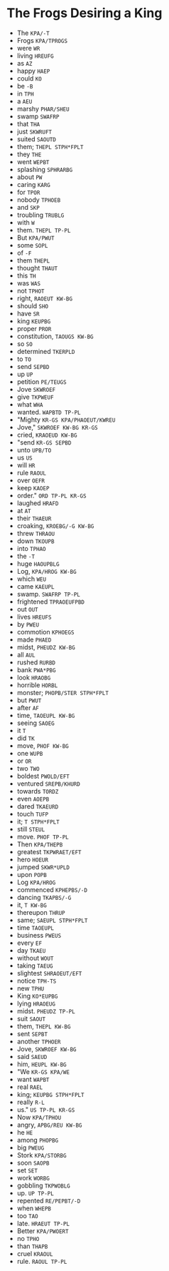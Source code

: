 # The Frogs Desiring a King

* The `KPA/-T`
* Frogs `KPA/TPROGS`
* were `WR`
* living `HREUFG`
* as `AZ`
* happy `HAEP`
* could `KO`
* be `-B`
* in `TPH`
* a `AEU`
* marshy `PHAR/SHEU`
* swamp `SWAFRP`
* that `THA`
* just `SKWRUFT`
* suited `SAOUTD`
* them; `THEPL STPH*FPLT`
* they `THE`
* went `WEPBT`
* splashing `SPHRARBG`
* about `PW`
* caring `KARG`
* for `TPOR`
* nobody `TPHOEB`
* and `SKP`
* troubling `TRUBLG`
* with `W`
* them. `THEPL TP-PL`
* But `KPA/PWUT`
* some `SOPL`
* of `-F`
* them `THEPL`
* thought `THAUT`
* this `TH`
* was `WAS`
* not `TPHOT`
* right, `RAOEUT KW-BG`
* should `SHO`
* have `SR`
* king `KEUPBG`
* proper `PROR`
* constitution, `TAOUGS KW-BG`
* so `SO`
* determined `TKERPLD`
* to `TO`
* send `SEPBD`
* up `UP`
* petition `PE/TEUGS`
* Jove `SKWROEF`
* give `TKPWEUF`
* what `WHA`
* wanted. `WAPBTD TP-PL`
* "Mighty `KR-GS KPA/PHAOEUT/KWREU`
* Jove," `SKWROEF KW-BG KR-GS`
* cried, `KRAOEUD KW-BG`
* "send `KR-GS SEPBD`
* unto `UPB/TO`
* us `US`
* will `HR`
* rule `RAOUL`
* over `OEFR`
* keep `KAOEP`
* order." `ORD TP-PL KR-GS`
* laughed `HRAFD`
* at `AT`
* their `THAEUR`
* croaking, `KROEBG/-G KW-BG`
* threw `THRAOU`
* down `TKOUPB`
* into `TPHAO`
* the `-T`
* huge `HAOUPBLG`
* Log, `KPA/HROG KW-BG`
* which `WEU`
* came `KAEUPL`
* swamp. `SWAFRP TP-PL`
* frightened `TPRAOEUFPBD`
* out `OUT`
* lives `HREUFS`
* by `PWEU`
* commotion `KPHOEGS`
* made `PHAED`
* midst, `PHEUDZ KW-BG`
* all `AUL`
* rushed `RURBD`
* bank `PWA*PBG`
* look `HRAOBG`
* horrible `HORBL`
* monster; `PHOPB/STER STPH*FPLT`
* but `PWUT`
* after `AF`
* time, `TAOEUPL KW-BG`
* seeing `SAOEG`
* it `T`
* did `TK`
* move, `PHOF KW-BG`
* one `WUPB`
* or `OR`
* two `TWO`
* boldest `PWOLD/EFT`
* ventured `SREPB/KHURD`
* towards `TORDZ`
* even `AOEPB`
* dared `TKAEURD`
* touch `TUFP`
* it; `T STPH*FPLT`
* still `STEUL`
* move. `PHOF TP-PL`
* Then `KPA/THEPB`
* greatest `TKPWRAET/EFT`
* hero `HOEUR`
* jumped `SKWR*UPLD`
* upon `POPB`
* Log `KPA/HROG`
* commenced `KPHEPBS/-D`
* dancing `TKAPBS/-G`
* it, `T KW-BG`
* thereupon `THRUP`
* same; `SAEUPL STPH*FPLT`
* time `TAOEUPL`
* business `PWEUS`
* every `EF`
* day `TKAEU`
* without `WOUT`
* taking `TAEUG`
* slightest `SHRAOEUT/EFT`
* notice `TPH-TS`
* new `TPHU`
* King `KO*EUPBG`
* lying `HRAOEUG`
* midst. `PHEUDZ TP-PL`
* suit `SAOUT`
* them, `THEPL KW-BG`
* sent `SEPBT`
* another `TPHOER`
* Jove, `SKWROEF KW-BG`
* said `SAEUD`
* him, `HEUPL KW-BG`
* "We `KR-GS KPA/WE`
* want `WAPBT`
* real `RAEL`
* king; `KEUPBG STPH*FPLT`
* really `R-L`
* us." `US TP-PL KR-GS`
* Now `KPA/TPHOU`
* angry, `APBG/REU KW-BG`
* he `HE`
* among `PHOPBG`
* big `PWEUG`
* Stork `KPA/STORBG`
* soon `SAOPB`
* set `SET`
* work `WORBG`
* gobbling `TKPWOBLG`
* up. `UP TP-PL`
* repented `RE/PEPBT/-D`
* when `WHEPB`
* too `TAO`
* late. `HRAEUT TP-PL`
* Better `KPA/PWOERT`
* no `TPHO`
* than `THAPB`
* cruel `KRAOUL`
* rule. `RAOUL TP-PL`
